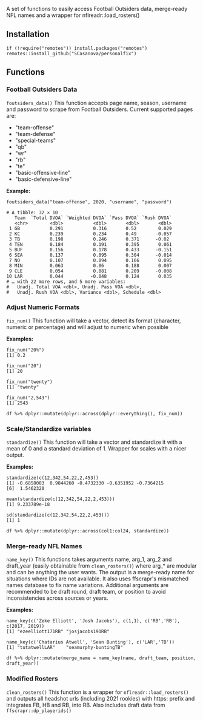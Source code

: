
A set of functions to easily access Football Outsiders data, merge-ready
NFL names and a wrapper for nflreadr::load_rosters()

## Installation

```{r eval = FALSE}
if (!require("remotes")) install.packages("remotes")
remotes::install_github("SCasanova/personalfix")
```


## Functions

### Football Outsiders Data
`foutsiders_data()`
This function accepts page name, season, username and password to scrape from 
Football Outsiders. 
Current supported pages are:

  * "team-offense"
  * "team-defense"
  * "special-teams"
  * "qb"
  * "wr"
  * "rb"
  * "te"
  * "basic-offensive-line"
  * "basic-defensive-line"

**Example:**
```{r}
foutsiders_data("team-offense", 2020, "username", "password")

# A tibble: 32 × 10
   Team  `Total DVOA` `Weighted DVOA` `Pass DVOA` `Rush DVOA`
   <chr>        <dbl>           <dbl>       <dbl>       <dbl>
 1 GB           0.291           0.316       0.52        0.029
 2 KC           0.239           0.234       0.49       -0.057
 3 TB           0.198           0.246       0.371      -0.02 
 4 TEN          0.184           0.191       0.395       0.061
 5 BUF          0.156           0.178       0.433      -0.151
 6 SEA          0.137           0.095       0.304      -0.014
 7 NO           0.107           0.094       0.166       0.095
 8 MIN          0.063           0.06        0.188       0.007
 9 CLE          0.054           0.081       0.209      -0.008
10 LAR          0.044          -0.048       0.124       0.035
# … with 22 more rows, and 5 more variables:
#   Unadj. Total VOA <dbl>, Unadj. Pass VOA <dbl>,
#   Unadj. Rush VOA <dbl>, Variance <dbl>, Schedule <dbl>
```

### Adjust Numeric Formats
`fix_num()`
This function will take a vector, detect its format (character, numeric or percentage) and will adjust to numeric when possible

**Examples:**
```{r}
fix_num("20%")
[1] 0.2

fix_num("20")
[1] 20

fix_num("twenty")
[1] "twenty"

fix_num("2,543")
[1] 2543

df %>% dplyr::mutate(dplyr::across(dplyr::everything(), fix_num))
```

### Scale/Standardize variables
`standardize()`
This function will take a vector and standardize it with a mean of 0 and a 
standard deviation of 1. Wrapper for scales with a nicer output.

**Examples:**
```{r}
standardize(c(12,342,54,22,2,453))
[1] -0.6858083  0.9844260 -0.4732330 -0.6351952 -0.7364215
[6]  1.5462320

mean(standardize(c(12,342,54,22,2,453)))
[1] 9.233789e-18

sd(standardize(c(12,342,54,22,2,453)))
[1] 1

df %>% dplyr::mutate(dplyr::across(col1:col24, standardize))
```


### Merge-ready NFL Names
 `name_key()`
This functions takes arguments name, arg_1, arg_2 and draft_year
(easily obtainable from `clean_rosters()`) where arg_* are modular and can be anything the user wants.
The output is a merge-ready name for situations where IDs are not available. 
It also uses ffscrapr's mismatched names database to fix name variations. 
Additional arguments are recommended to be draft round, draft team, or position to avoid inconsistencies across sources or years.

**Examples:**
```{r}
name_key(c('Zeke Elliott', 'Josh Jacobs'), c(1,1), c('RB','RB'), c(2017, 2019))
[1] "ezeelliott171RB" "josjacobs191RB" 

name_key(c('Chatarius Atwell', 'Sean Bunting'), c('LAR','TB'))
[1] "tutatwellLAR"    "seamurphy-buntingTB"

df %>% dplyr::mutate(merge_name = name_key(name, draft_team, position, draft_year))
```


### Modified Rosters
`clean_rosters()`
This function is a wrapper for `nflreadr::load_rosters()` and outputs all
headshot urls (including 2021 rookies) with https: prefix and integrates FB, HB and RB, into RB.
Also includes draft data from `ffscrapr::dp_playerids()`



